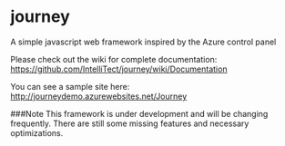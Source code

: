 # journey
A simple javascript web framework inspired by the Azure control panel

Please check out the wiki for complete documentation: https://github.com/IntelliTect/journey/wiki/Documentation

You can see a sample site here: http://journeydemo.azurewebsites.net/Journey

###Note
This framework is under development and will be changing frequently. There are still some missing features and necessary optimizations.
